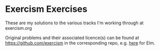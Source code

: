 # Exercism Exercises

These are my solutions to the various tracks I'm working through at
exercism.org

Original problems and their associated licence(s) can be found at
https://github.com/exercism in the corresponding repo, e.g.
[here](https://github.com/exercism/elm/) for Elm.
